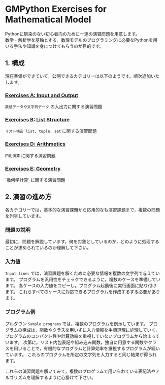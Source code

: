 # **GMPython Exercises for Mathematical Model**
Pythonに馴染のない初心者向のために一連の演習問題を用意します。  
数学・解析学を基軸とする，数理モデルのプログラミングに必要なPythonを用いる手法や知識を身につけてもらうのが目的です。

## 1. 構成
現在準備ができていて，公開できるカテゴリーは以下のようです。順次追加いたします。

### [Exercises A: Input and Output](ExMathModel_A_Input_and_Output.md)
`数値データや文字列データ` の入出力に関する演習問題

### [Exercises B: List Structure](ExMathModel_B_List_Structure.md)
`リスト構造 list, tuple, set` に関する演習問題

### [Exercises D: Arithmetics](ExMathModel_D_Arithmetics.md)
`四則演算` に関する演習問題

### [Exercises E: Geometry](ExMathModel_E_Geometry.md)
`幾何学計算' に関する演習問題

## 2. 演習の進め方
各カテゴリーでは，基本的な演習課題から応用的なも演習課題まで，複数の問題を列挙しています。  

### 問題の説明
最初に，問題を解説しています。何を対象としているのか，どのように処理することが求められているのか理解して下さい。

### 入力値
`Input lines` では，演習課題を解くために必要な情報を複数の文字列で与えています。
プログラムを汎用性をチェックできるように，複数のケースを準備しています。
各ケースの入力値をコピーし，プログラム起動後に実行画面に貼り付けます。
これらすべてのケースに対応できるプログラムを作成するする必要があります。

### プログラム例
プルダウン `Sample programs` では，複数のプログラムを例示しています。
プログラムの構成は，関数やクラスを用いずに入力情報を手順道理に処理していく，プログラムのコンパクト性や計算効率を重視していないプログラムから始まっています。
次第に，リスト内包表記や組み込み関数，独自に用意する関数やクラスを用いることで，有機的なプログラムと計算効率を重視するプログラムが続いています。
これらのプログラムを所定の文字列を入力すると同じ結果が得られます。

これらの演習問題を解いてみて，複数のプログラムで用いられている表記法やアルゴリズムを理解するように心掛けて下さい。


